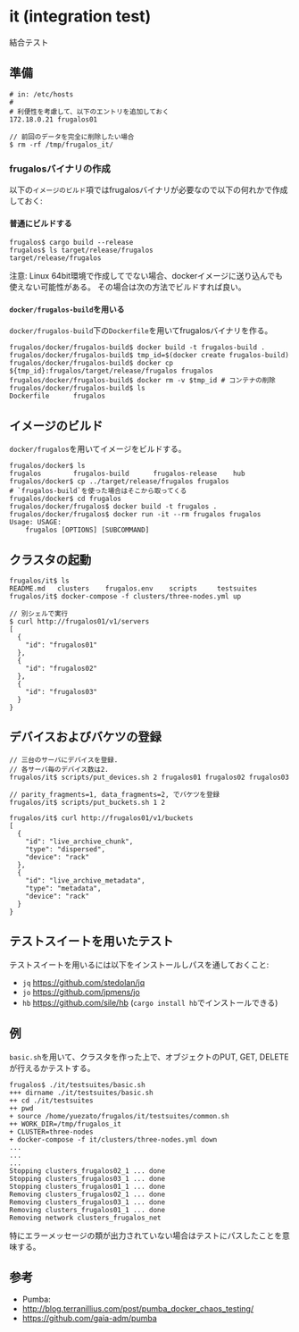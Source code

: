 it (integration test)
===

結合テスト

準備
----

```
# in: /etc/hosts
#
# 利便性を考慮して、以下のエントリを追加しておく
172.18.0.21 frugalos01
```

```console
// 前回のデータを完全に削除したい場合
$ rm -rf /tmp/frugalos_it/
```

### frugalosバイナリの作成
以下の`イメージのビルド`項ではfrugalosバイナリが必要なので以下の何れかで作成しておく:

#### 普通にビルドする
```console
frugalos$ cargo build --release
frugalos$ ls target/release/frugalos
target/release/frugalos
```
注意: Linux 64bit環境で作成してでない場合、dockerイメージに送り込んでも使えない可能性がある。
その場合は次の方法でビルドすれば良い。

#### `docker/frugalos-build`を用いる
`docker/frugalos-build`下の`Dockerfile`を用いてfrugalosバイナリを作る。
```console
frugalos/docker/frugalos-build$ docker build -t frugalos-build .
frugalos/docker/frugalos-build$ tmp_id=$(docker create frugalos-build)
frugalos/docker/frugalos-build$ docker cp ${tmp_id}:frugalos/target/release/frugalos frugalos
frugalos/docker/frugalos-build$ docker rm -v $tmp_id # コンテナの削除
frugalos/docker/frugalos-build$ ls
Dockerfile		frugalos
```

イメージのビルド
----------------

`docker/frugalos`を用いてイメージをビルドする。

```console
frugalos/docker$ ls
frugalos		frugalos-build		frugalos-release	hub
frugalos/docker$ cp ../target/release/frugalos frugalos
# `frugalos-build`を使った場合はそこから取ってくる
frugalos/docker$ cd frugalos
frugalos/docker/frugalos$ docker build -t frugalos .
frugalos/docker/frugalos$ docker run -it --rm frugalos frugalos
Usage: USAGE:
    frugalos [OPTIONS] [SUBCOMMAND]
```

クラスタの起動
---------------

```console
frugalos/it$ ls
README.md	clusters	frugalos.env	scripts		testsuites
frugalos/it$ docker-compose -f clusters/three-nodes.yml up

// 別シェルで実行
$ curl http://frugalos01/v1/servers
[
  {
    "id": "frugalos01"
  },
  {
    "id": "frugalos02"
  },
  {
    "id": "frugalos03"
  }
}
```

デバイスおよびバケツの登録
--------------------------

```console
// 三台のサーバにデバイスを登録.
// 各サーバ毎のデバイス数は2.
frugalos/it$ scripts/put_devices.sh 2 frugalos01 frugalos02 frugalos03

// parity_fragments=1, data_fragments=2, でバケツを登録
frugalos/it$ scripts/put_buckets.sh 1 2

frugalos/it$ curl http://frugalos01/v1/buckets
[
  {
    "id": "live_archive_chunk",
    "type": "dispersed",
    "device": "rack"
  },
  {
    "id": "live_archive_metadata",
    "type": "metadata",
    "device": "rack"
  }
}
```

テストスイートを用いたテスト
--------------------------

テストスイートを用いるには以下をインストールしパスを通しておくこと:
* `jq` https://github.com/stedolan/jq
* `jo` https://github.com/jpmens/jo
* `hb` https://github.com/sile/hb (`cargo install hb`でインストールできる)

## 例
`basic.sh`を用いて、クラスタを作った上で、オブジェクトのPUT, GET, DELETEが行えるかテストする。

```console
frugalos$ ./it/testsuites/basic.sh
+++ dirname ./it/testsuites/basic.sh
++ cd ./it/testsuites
++ pwd
+ source /home/yuezato/frugalos/it/testsuites/common.sh
++ WORK_DIR=/tmp/frugalos_it
+ CLUSTER=three-nodes
+ docker-compose -f it/clusters/three-nodes.yml down
...
...
...
Stopping clusters_frugalos02_1 ... done
Stopping clusters_frugalos03_1 ... done
Stopping clusters_frugalos01_1 ... done
Removing clusters_frugalos02_1 ... done
Removing clusters_frugalos03_1 ... done
Removing clusters_frugalos01_1 ... done
Removing network clusters_frugalos_net
```

特にエラーメッセージの類が出力されていない場合はテストにパスしたことを意味する。

参考
-----

- Pumba:
 - http://blog.terranillius.com/post/pumba_docker_chaos_testing/
 - https://github.com/gaia-adm/pumba
